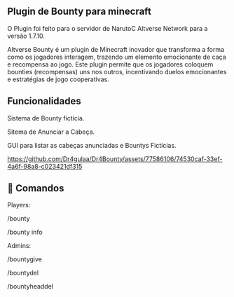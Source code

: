 
## Plugin de Bounty para minecraft



O Plugin foi feito para o servidor de NarutoC Altverse Network para a versão 1.7.10.

Altverse Bounty é um plugin de Minecraft inovador que transforma a forma como os jogadores interagem, trazendo um elemento emocionante de caça e recompensa ao jogo. Este plugin permite que os jogadores coloquem bounties (recompensas) uns nos outros, incentivando duelos emocionantes e estratégias de jogo cooperativas.

## Funcionalidades

Sistema de Bounty fictícia.

Sitema de Anunciar a Cabeça.

GUI para listar as cabeças anunciadas e Bountys Fictícias.

https://github.com/Dr4gulaa/Dr4Bounty/assets/77586106/74530caf-33ef-4a6f-98a8-c023421df315


## 💼 Comandos

Players:

/bounty 

/bounty info

Admins:

/bountygive <player> <amount>

/bountydel <player>

/bountyheaddel <player>
